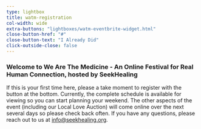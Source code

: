 ```yaml
---
type: lightbox
title: watm-registration
col-width: wide
extra-buttons: "lightboxes/watm-eventbrite-widget.html"
close-button-href: "#"
close-button-text: "I Already Did"
click-outside-close: false
---
```


### Welcome to We Are The Medicine - An Online Festival for Real Human Connection, hosted by SeekHealing

<!-- <a href="#" class="close"> -->
<!-- [](#){:class="close"} -->

If this is your first time here, please a take moment to register with the button at the bottom. Currently, the complete
schedule is available for viewing so you can start planning your weekend. The other aspects of the event (including our
Local Love Auction) will come online over the next several days so please check back often. If you have any questions,
please reach out to us at [info@seekhealing.org](mailto:info@seekhealing.org).
